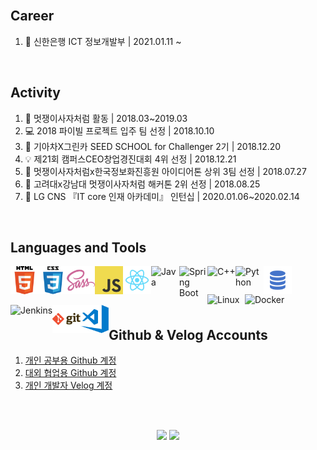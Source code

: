 <br>

## Career
1. 🦁 신한은행 ICT 정보개발부 | 2021.01.11 ~ 

<br>

## Activity
1. 🦁 멋쟁이사자처럼 활동 | 2018.03~2019.03
2. 💻 2018 파이빌 프로젝트 입주 팀 선정 | 2018.10.10
3. 🌱 기아차X그린카 SEED SCHOOL for Challenger 2기 | 2018.12.20
4. 💡 제21회 캠퍼스CEO창업경진대회 4위 선정 | 2018.12.21
5. 🦁 멋쟁이사자처럼x한국정보화진흥원 아이디어톤 상위 3팀 선정 | 2018.07.27
6. 🦁 고려대x강남대 멋쟁이사자처럼 해커톤 2위 선정 | 2018.08.25
7. 💼 LG CNS 『IT core 인재 아카데미』 인턴십 | 2020.01.06~2020.02.14

<br>

## Languages and Tools

<img align="left" alt="HTML5" width="45px" src="https://raw.githubusercontent.com/github/explore/80688e429a7d4ef2fca1e82350fe8e3517d3494d/topics/html/html.png" />
<img align="left" alt="CSS3" width="45px" src="https://raw.githubusercontent.com/github/explore/80688e429a7d4ef2fca1e82350fe8e3517d3494d/topics/css/css.png" />
<img align="left" alt="Sass" width="45px" src="https://raw.githubusercontent.com/github/explore/80688e429a7d4ef2fca1e82350fe8e3517d3494d/topics/sass/sass.png" />
<img align="left" alt="JavaScript" width="45px" src="https://raw.githubusercontent.com/github/explore/80688e429a7d4ef2fca1e82350fe8e3517d3494d/topics/javascript/javascript.png" />
<img align="left" alt="React" width="45px" src="https://raw.githubusercontent.com/github/explore/80688e429a7d4ef2fca1e82350fe8e3517d3494d/topics/react/react.png"/>
<img align="left" alt="Java" width="45px" src="https://user-images.githubusercontent.com/37537227/122935492-57bffb80-d3ab-11eb-9c5f-bcaf77450711.png" />
<img align="left" alt="Spring Boot" width="45px" src="https://user-images.githubusercontent.com/37537227/122939235-6d82f000-d3ae-11eb-99d5-c3fe42531d1d.png" />

<img align="left" alt="C++" width="45px" src="https://user-images.githubusercontent.com/37537227/122935026-f8fa8200-d3aa-11eb-89f4-98d6ba2d11ce.png" />
<img align="left" alt="Python" width="45px" src="https://user-images.githubusercontent.com/37537227/122935804-9a81d380-d3ab-11eb-83fb-c8618f45c3e2.png" />

<img align="left" alt="Oracle" width="45px" src="https://raw.githubusercontent.com/github/explore/80688e429a7d4ef2fca1e82350fe8e3517d3494d/topics/sql/sql.png" />
<img align="left" alt="Linux" width="60px" src="https://user-images.githubusercontent.com/37537227/122936121-dfa60580-d3ab-11eb-8d3a-fb00bdd8010d.png" />
<img align="left" alt="Docker" width="70px" src="https://user-images.githubusercontent.com/37537227/122938286-95258880-d3ad-11eb-8789-df5009ef97e7.png" />
<img align="left" alt="Jenkins" height="45px" src="https://user-images.githubusercontent.com/37537227/122938542-d0c05280-d3ad-11eb-9643-824a0c81974c.png" />

<img align="left" alt="Git" width="45px" src="https://raw.githubusercontent.com/github/explore/80688e429a7d4ef2fca1e82350fe8e3517d3494d/topics/git/git.png" />
<img align="left" alt="Visual Studio Code" width="45px" src="https://raw.githubusercontent.com/github/explore/80688e429a7d4ef2fca1e82350fe8e3517d3494d/topics/visual-studio-code/visual-studio-code.png" />

<br><br><br><br>

## Github & Velog Accounts
1. [개인 공부용 Github 계정](https://github.com/PoSungKim)
2. [대외 협업용 Github 계정](https://github.com/bene-bean)
3. [개인 개발자 Velog 계정](https://velog.io/@benebean)

<br><br>

<div align="center" >
  <span width="200px">
    <img width="50%" src="https://github-readme-stats.vercel.app/api?username=PoSungKim&theme=highcontrast&show_icons=true" />
  </span>
  
  <a href="https://github.com/PoSungKim?tab=repositories">
    <img width="42%" src="https://github-readme-stats.vercel.app/api/top-langs/?username=PoSungKim&layout=compact&theme=highcontrast&show_icons=true" />
  </a>
</div>


<!--
**PoSungKim/PoSungKim** is a ✨ _special_ ✨ repository because its `README.md` (this file) appears on your GitHub profile.

Here are some ideas to get you started:

- 🔭 I’m currently working on ...
- 🌱 I’m currently learning ...
- 👯 I’m looking to collaborate on ...
- 🤔 I’m looking for help with ...
- 💬 Ask me about ...
- 📫 How to reach me: ...
- 😄 Pronouns: ...
- ⚡ Fun fact: ...
-->
